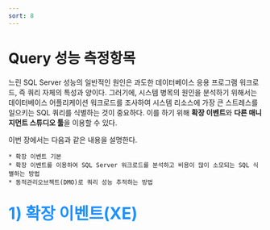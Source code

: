 ```yaml
---
sort: 8
---
```


# Query 성능 측정항목
느린 SQL Server 성능의 일반적인 원인은 과도한 데이터베이스 응용 프로그램 워크로드, 즉 쿼리 자체의 특성과 양이다. 그러기에, 시스템 병목의 원인을 분석하기 위해서는 데이터베이스 어플리케이션 워크로드를 조사하여 시스템 리소스에 가장 큰 스트레스를 일으키는 SQL 쿼리를 식별하는 것이 중요하다. 
이를 하기 위해 **확장 이벤트**와 **다른 매니지먼트 스튜디오 툴**을 이용할 수 있다.

이번 장에서는 다음과 같은 내용을 설명한다.

    * 확장 이벤트 기본
    * 확장 이벤트를 이용하여 SQL Server 워크로드를 분석하고 비용이 많이 소모되는 SQL 식별하는 방법
    * 동적관리오브젝트(DMO)로 쿼리 성능 추적하는 방법

## <font color='dodgerblue' size="6">1) 확장 이벤트(XE)</font>
